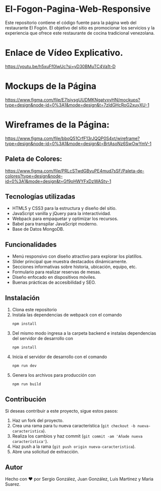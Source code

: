 # El-Fogon-Pagina-Web-Responsive

Este repositorio contiene el código fuente para la página web del restaurante El Fogón. El objetivo del sitio es promocionar los servicios y la experiencia que ofrece este restaurante de cocina tradicional venezolana.

# Enlace de Vídeo Explicativo.
https://youtu.be/h5xuFf0lwUc?si=yD30BMuTC4Va1t-D

# Mockups de la Página
https://www.figma.com/file/E7lsiysgUUDMKNgatvxyHN/mockups?type=design&node-id=0%3A1&mode=design&t=7zIdGHcRoG2xuyXU-1

# Wireframes de la Página:
https://www.figma.com/file/bboQ51CrfF13rJQQP0S4xt/wireframe?type=design&node-id=0%3A1&mode=design&t=BrtAsoNz6SwOwYmV-1

## Paleta de Colores:
https://www.figma.com/file/PRLcSTwdGByuPE4mud7sSF/Paleta-de-colores?type=design&node-id=0%3A1&mode=design&t=Gf9oHWYFxDzWAStv-1

## Tecnologías utilizadas

- HTML5 y CSS3 para la estructura y diseño del sitio. 
- JavaScript vanilla y jQuery para la interactividad.
- Webpack para empaquetar y optimizar los recursos.
- Babel para transpilar JavaScript moderno.
- Base de Datos MongoDB.

## Funcionalidades

- Menú responsivo con diseño atractivo para explorar los platillos.
- Slider principal que muestra destacados dinámicamente.  
- Secciones informativas sobre historia, ubicación, equipo, etc.
- Formulario para realizar reservas de mesas.
- Diseño enfocado en dispositivos móviles.
- Buenas prácticas de accesibilidad y SEO.

## Instalación

1. Clona este repositorio
2. Instala las dependencias de webpack con el comando
    ```bash
    npm install
    ```
3. Del mismo modo ingresa a la carpeta backend e instalas dependencias del servidor de desarrollo con
    ```bash
    npm install
    ```
4. Inicia el servidor de desarrollo con el comando
    ```bash
    npm run dev
    ```
5. Genera los archivos para producción con
    ```bash
    npm run build
    ```

## Contribución

Si deseas contribuir a este proyecto, sigue estos pasos:

1. Haz un fork del proyecto.
2. Crea una rama para tu nueva característica (`git checkout -b nueva-caracteristica`).
3. Realiza los cambios y haz commit (`git commit -am 'Añade nueva característica'`).
4. Haz push a la rama (`git push origin nueva-caracteristica`).
5. Abre una solicitud de extracción.

## Autor

Hecho con ❤️ por Sergio González, Juan González, Luis Martinez y Maria Suarez.
